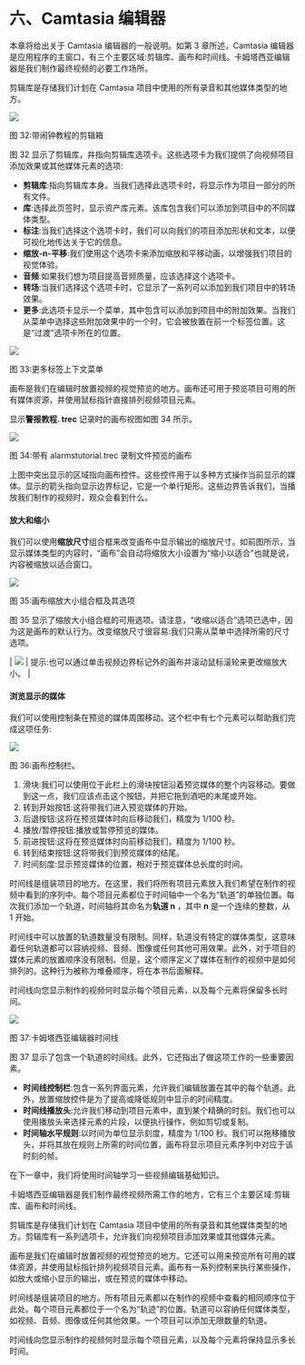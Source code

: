 # 六、Camtasia 编辑器

本章将给出关于 Camtasia 编辑器的一般说明。如第 3 章所述，Camtasia 编辑器是应用程序的主窗口，有三个主要区域:剪辑库、画布和时间线。卡姆塔西亚编辑器是我们制作最终视频的必要工作场所。

剪辑库是存储我们计划在 Camtasia 项目中使用的所有录音和其他媒体类型的地方。

![](img/00036.jpeg)

图 32:带闹钟教程的剪辑箱

图 32 显示了剪辑库，并指向剪辑库选项卡。这些选项卡为我们提供了向视频项目添加效果或其他媒体元素的选项:

*   **剪辑库**:指向剪辑库本身。当我们选择此选项卡时，将显示作为项目一部分的所有文件。
*   **库**:选择此页签时，显示资产库元素。该库包含我们可以添加到项目中的不同媒体类型。
*   **标注**:当我们选择这个选项卡时，我们可以向我们的项目添加形状和文本，以便可视化地传达关于它的信息。
*   **缩放-n-平移**:我们使用这个选项卡来添加缩放和平移动画，以增强我们项目的视觉体验。
*   **音频**:如果我们想为项目提高音频质量，应该选择这个选项卡。
*   **转场**:当我们选择这个选项卡时，它显示了一系列可以添加到我们项目中的转场效果。
*   **更多**:此选项卡显示一个菜单，其中包含可以添加到项目中的附加效果。当我们从菜单中选择这些附加效果中的一个时，它会被放置在前一个标签位置。这是“过渡”选项卡所在的位置。

![](img/00037.jpeg)

图 33:更多标签上下文菜单

画布是我们在编辑时放置视频的视觉预览的地方。画布还可用于预览项目可用的所有媒体资源，并使用鼠标指针直接排列视频项目元素。

显示**警报教程. trec** 记录时的画布视图如图 34 所示。

![](img/00038.jpeg)

图 34:带有 alarmstutorial.trec 录制文件预览的画布

上图中突出显示的区域指向画布控件。这些控件用于以多种方式操作当前显示的媒体。显示的箭头指向显示边界标记，它是一个单行矩形。这些边界告诉我们，当播放我们制作的视频时，观众会看到什么。

#### 放大和缩小

我们可以使用**缩放尺寸**组合框来改变画布中显示输出的缩放尺寸。如前图所示，当显示媒体类型的内容时，“画布”会自动将缩放大小设置为“缩小以适合”也就是说，内容被缩放以适合窗口。

![](img/00039.jpeg)

图 35:画布缩放大小组合框及其选项

图 35 显示了缩放大小组合框的可用选项。请注意，“收缩以适合”选项已选中，因为这是画布的默认行为。改变缩放尺寸很容易:我们只需从菜单中选择所需的尺寸选项。

| ![](img/00030.gif) | 提示:也可以通过单击视频边界标记外的画布并滚动鼠标滚轮来更改缩放大小。 |

#### 浏览显示的媒体

我们可以使用控制条在预览的媒体周围移动。这个栏中有七个元素可以帮助我们完成这项任务:

![](img/00040.jpeg)

图 36:画布控制栏。

1.  滑块:我们可以使用位于此栏上的滑块按钮沿着预览媒体的整个内容移动。要做到这一点，我们应该点击这个按钮，并把它拖到酒吧的末尾或开始。
2.  转到开始按钮:这将带我们进入预览媒体的开始。
3.  后退按钮:这将在预览媒体时向后移动我们，精度为 1/100 秒。
4.  播放/暂停按钮:播放或暂停预览的媒体。
5.  前进按钮:这将在预览媒体时向前移动我们，精度为 1/100 秒。
6.  转到结束按钮:这将带我们到预览媒体的结尾。
7.  时间刻度:显示预览媒体的位置，相对于预览媒体总长度的时间。

时间线是组装项目的地方。在这里，我们将所有项目元素放入我们希望在制作的视频中看到的序列中。每个项目元素都位于时间轴中一个名为“轨道”的单独位置。每次我们添加一个轨道，时间轴将其命名为**轨道 n** ，其中 **n** 是一个连续的整数，从 1 开始。

时间线中可以放置的轨道数量没有限制。同样，轨道没有特定的媒体类型，这意味着任何轨道都可以容纳视频、音频、图像或任何其他可用效果。此外，对于项目的媒体元素的放置顺序没有限制。但是，这个顺序定义了媒体在制作的视频中是如何排列的。这种行为被称为堆叠顺序，将在本书后面解释。

时间线向您显示制作的视频何时显示每个项目元素，以及每个元素将保留多长时间。

![](img/00041.jpeg)

图 37:卡姆塔西亚编辑器时间线

图 37 显示了包含一个轨道的时间线。此外，它还指出了做这项工作的一些重要因素。

*   **时间线控制栏**:包含一系列界面元素，允许我们编辑放置在其中的每个轨道。此外，放置缩放控件是为了提高或降低规则中显示的时间精度。
*   **时间线播放头**:允许我们移动到项目元素中，直到某个精确的时刻。我们也可以使用播放头来选择元素的片段，以便执行操作，例如剪切或复制。
*   **时间轴水平规则**:以时间为单位显示刻度，精度为 1/100 秒。我们可以拖移播放头，并将其放在规则上所需的时间位置，画布将显示项目元素序列中对应于该时刻的帧。

在下一章中，我们将使用时间轴学习一些视频编辑基础知识。

卡姆塔西亚编辑器是我们制作最终视频所需工作的地方，它有三个主要区域:剪辑库、画布和时间线。

剪辑库是存储我们计划在 Camtasia 项目中使用的所有录音和其他媒体类型的地方。剪辑库有一系列选项卡，允许我们向视频项目添加效果或其他媒体元素。

画布是我们在编辑时放置视频的视觉预览的地方。它还可以用来预览所有可用的媒体资源，并使用鼠标指针排列视频项目元素。画布有一系列控制来执行某些操作，如放大或缩小显示的输出，或在预览的媒体中移动。

时间线是组装项目的地方。所有项目元素都以在制作的视频中查看的相同顺序位于此处。每个项目元素都位于一个名为“轨迹”的位置。轨道可以容纳任何媒体类型，如视频、音频、图像或任何其他效果。一个项目可以添加无限数量的轨道。

时间线向您显示制作的视频何时显示每个项目元素，以及每个元素将保持显示多长时间。